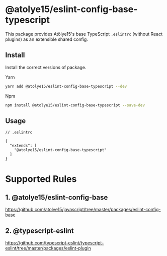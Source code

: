 # @atolye15/eslint-config-base-typescript

This package provides Atölye15's base TypeScript `.eslintrc` (without React plugins) as an extensible shared config.

## Install

Install the correct versions of package.

Yarn

```bash
yarn add @atolye15/eslint-config-base-typescript --dev
```

Npm

```bash
npm install @atolye15/eslint-config-base-typescript --save-dev
```

## Usage

```
// .eslintrc

{
  "extends": [
    "@atolye15/eslint-config-base-typescript"
  ]
}

```

# Supported Rules

## 1. @atolye15/eslint-config-base

https://github.com/atolye15/javascript/tree/master/packages/eslint-config-base

## 2. @typescript-eslint

https://github.com/typescript-eslint/typescript-eslint/tree/master/packages/eslint-plugin
